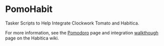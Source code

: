 # PomoHabit
Tasker Scripts to Help Integrate Clockwork Tomato and Habitica.  

For more information, see the [Pomodoro](http://habitica.wikia.com/wiki/Pomodoro) page and integration [walkthough](http://habitica.wikia.com/wiki/Android_Pomodoro_Integration) page on the Habitica wiki.
